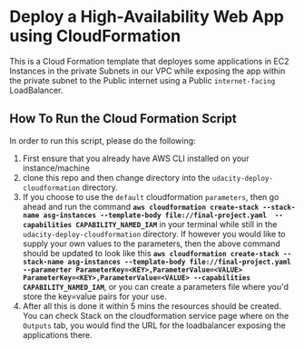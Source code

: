 # Deploy a High-Availability Web App using CloudFormation

This is a Cloud Formation template that deployes some applications in EC2 Instances in the private Subnets in our VPC while exposing the app within the private subnet to the Public internet using a Public `internet-facing` LoadBalancer.


## How To Run the Cloud Formation Script
In order to run this script, please do the following:

  1. First ensure that you already have AWS CLI installed on your instance/machine
  2. clone this repo and then change directory into the `udacity-deploy-cloudformation` directory.
  3. If you choose to use the `default` cloudformation `parameters`, then go ahead and run the command **`aws cloudformation create-stack --stack-name asg-instances --template-body file://final-project.yaml  --capabilities CAPABILITY_NAMED_IAM`** in your terminal while still in the `udacity-deploy-cloudformation` directory.
  If however you would like to supply your own values to the parameters, then the above command should be updated to look like this 
  **`aws cloudformation create-stack --stack-name asg-instances --template-body file://final-project.yaml --paramerter ParameterKey=<KEY>,ParameterValue=<VALUE> ParameterKey=<KEY>,ParameterValue=<VALUE> --capabilities CAPABILITY_NAMED_IAM`**, or you can create a parameters file where you'd store the key=value pairs for your use.
  4. After all this is done it within 5 mins the  resources should be created. You can check Stack on the cloudformation service page where on the `Outputs` tab, you would find the URL for the loadbalancer exposing the applications there.



